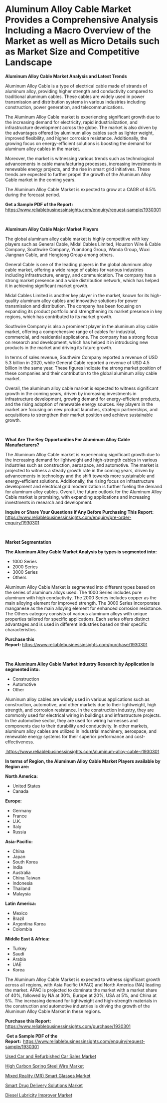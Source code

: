 <p><h1>Aluminum Alloy Cable Market Provides a Comprehensive Analysis Including a Macro Overview of the Market as well as Micro Details such as Market Size and Competitive Landscape</h1></p><p><strong>Aluminum Alloy Cable Market Analysis and Latest Trends</strong></p>
<p><p>Aluminum Alloy Cable is a type of electrical cable made of strands of aluminum alloy, providing higher strength and conductivity compared to traditional aluminum cables. These cables are widely used in power transmission and distribution systems in various industries including construction, power generation, and telecommunications.</p><p>The Aluminum Alloy Cable market is experiencing significant growth due to the increasing demand for electricity, rapid industrialization, and infrastructure development across the globe. The market is also driven by the advantages offered by aluminum alloy cables such as lighter weight, improved flexibility, and higher corrosion resistance. Additionally, the growing focus on energy-efficient solutions is boosting the demand for aluminum alloy cables in the market.</p><p>Moreover, the market is witnessing various trends such as technological advancements in cable manufacturing processes, increasing investments in renewable energy projects, and the rise in smart grid initiatives. These trends are expected to further propel the growth of the Aluminum Alloy Cable market in the coming years.</p><p>The Aluminum Alloy Cable Market is expected to grow at a CAGR of 6.5% during the forecast period.</p></p>
<p><strong>Get a Sample PDF of the Report:&nbsp;</strong> <a href="https://www.reliablebusinessinsights.com/enquiry/request-sample/1930301">https://www.reliablebusinessinsights.com/enquiry/request-sample/1930301</a></p>
<p>&nbsp;</p>
<p><strong>Aluminum Alloy Cable Major Market Players</strong></p>
<p><p>The global aluminum alloy cable market is highly competitive with key players such as General Cable, Midal Cables Limited, Houston Wire & Cable Company, Southwire Company, Yuandong Group, Wanda Group, Wuxi Jiangnan Cable, and Hengtong Group among others. </p><p>General Cable is one of the leading players in the global aluminum alloy cable market, offering a wide range of cables for various industries including infrastructure, energy, and communication. The company has a strong market presence and a wide distribution network, which has helped it in achieving significant market growth. </p><p>Midal Cables Limited is another key player in the market, known for its high-quality aluminum alloy cables and innovative solutions for power transmission and distribution. The company has been focusing on expanding its product portfolio and strengthening its market presence in key regions, which has contributed to its market growth.</p><p>Southwire Company is also a prominent player in the aluminum alloy cable market, offering a comprehensive range of cables for industrial, commercial, and residential applications. The company has a strong focus on research and development, which has helped it in introducing new products in the market and driving its future growth.</p><p>In terms of sales revenue, Southwire Company reported a revenue of USD 5.3 billion in 2020, while General Cable reported a revenue of USD 4.5 billion in the same year. These figures indicate the strong market position of these companies and their contribution to the global aluminum alloy cable market. </p><p>Overall, the aluminum alloy cable market is expected to witness significant growth in the coming years, driven by increasing investments in infrastructure development, growing demand for energy-efficient products, and the rising adoption of renewable energy sources. Key players in the market are focusing on new product launches, strategic partnerships, and acquisitions to strengthen their market position and achieve sustainable growth.</p></p>
<p>&nbsp;</p>
<p><strong>What Are The Key Opportunities For Aluminum Alloy Cable Manufacturers?</strong></p>
<p><p>The Aluminum Alloy Cable market is experiencing significant growth due to the increasing demand for lightweight and high-strength cables in various industries such as construction, aerospace, and automotive. The market is projected to witness a steady growth rate in the coming years, driven by advancements in technology and the shift towards more sustainable and energy-efficient solutions. Additionally, the rising focus on infrastructure development and electrical grid modernization is further fueling the demand for aluminum alloy cables. Overall, the future outlook for the Aluminum Alloy Cable market is promising, with expanding applications and increasing investments in research and development.</p></p>
<p><strong>Inquire or Share Your Questions If Any Before Purchasing This Report:</strong> <a href="https://www.reliablebusinessinsights.com/enquiry/pre-order-enquiry/1930301">https://www.reliablebusinessinsights.com/enquiry/pre-order-enquiry/1930301</a></p>
<p>&nbsp;</p>
<p><strong>Market Segmentation</strong></p>
<p><strong>The Aluminum Alloy Cable Market Analysis by types is segmented into:</strong></p>
<p><ul><li>1000 Series</li><li>2000 Series</li><li>3000 Series</li><li>Others</li></ul></p>
<p><p>Aluminum Alloy Cable Market is segmented into different types based on the series of aluminum alloys used. The 1000 Series includes pure aluminum with high conductivity. The 2000 Series includes copper as the main alloying element for improved strength. The 3000 Series incorporates manganese as the main alloying element for enhanced corrosion resistance. The Others category consists of various aluminum alloys with unique properties tailored for specific applications. Each series offers distinct advantages and is used in different industries based on their specific characteristics.</p></p>
<p><strong>Purchase this Report:&nbsp;</strong><a href="https://www.reliablebusinessinsights.com/purchase/1930301">https://www.reliablebusinessinsights.com/purchase/1930301</a></p>
<p>&nbsp;</p>
<p><strong>The Aluminum Alloy Cable Market Industry Research by Application is segmented into:</strong></p>
<p><ul><li>Construction</li><li>Automotive</li><li>Other</li></ul></p>
<p><p>Aluminum alloy cables are widely used in various applications such as construction, automotive, and other markets due to their lightweight, high strength, and corrosion resistance. In the construction industry, they are commonly used for electrical wiring in buildings and infrastructure projects. In the automotive sector, they are used for wiring harnesses and components due to their durability and conductivity. In other markets, aluminum alloy cables are utilized in industrial machinery, aerospace, and renewable energy systems for their superior performance and cost-effectiveness.</p></p>
<p><a href="https://www.reliablebusinessinsights.com/aluminum-alloy-cable-r1930301">&nbsp;https://www.reliablebusinessinsights.com/aluminum-alloy-cable-r1930301</a></p>
<p><strong>In terms of Region, the Aluminum Alloy Cable Market Players available by Region are:</strong></p>
<p>
    <p> <strong> North America: </strong>
        <ul>
            <li>United States</li>
            <li>Canada</li>
        </ul>
        </p> 
    <p> <strong> Europe: </strong>
        <ul>
            <li>Germany</li>
            <li>France</li>
            <li>U.K.</li>
            <li>Italy</li>
            <li>Russia</li>
        </ul>
        </p> 
    <p> <strong> Asia-Pacific: </strong>
        <ul>
            <li>China</li>
            <li>Japan</li>
            <li>South Korea</li>
            <li>India</li>
            <li>Australia</li>
            <li>China Taiwan</li>
            <li>Indonesia</li>
            <li>Thailand</li>
            <li>Malaysia</li>
        </ul>
        </p> 
    <p> <strong> Latin America: </strong>
        <ul>
            <li>Mexico</li>
            <li>Brazil</li>
            <li>Argentina Korea</li>
            <li>Colombia</li>
        </ul>
        </p> 
    <p> <strong> Middle East & Africa: </strong>
        <ul>
            <li>Turkey</li>
            <li>Saudi</li>
            <li>Arabia</li>
            <li>UAE</li>
            <li>Korea</li>
        </ul>
    </p>
    </p>
<p><p>The Aluminum Alloy Cable Market is expected to witness significant growth across all regions, with Asia Pacific (APAC) and North America (NA) leading the market. APAC is projected to dominate the market with a market share of 40%, followed by NA at 30%, Europe at 20%, USA at 5%, and China at 5%. The increasing demand for lightweight and high-strength materials in the construction and automotive industries is driving the growth of the Aluminum Alloy Cable Market in these regions.</p></p>
<p><strong>Purchase this Report: </strong><a href="https://www.reliablebusinessinsights.com/purchase/1930301">https://www.reliablebusinessinsights.com/purchase/1930301</a></p>
<p>&nbsp;<strong>Get a Sample PDF of the Report:&nbsp;&nbsp;</strong><a href="https://www.reliablebusinessinsights.com/enquiry/request-sample/1930301">https://www.reliablebusinessinsights.com/enquiry/request-sample/1930301</a></p>
<p><strong></strong></p>
<p><p><a href="https://issuu.com/reportprime-2/docs/used-car-and-refurbished-car-sales-market-size-203">Used Car and Refurbished Car Sales Market</a></p><p><a href="https://www.linkedin.com/pulse/exploring-high-carbon-spring-steel-wire-market-dynamics-global-azlfe?trackingId=wyxsF1WBvVN8lROP%2BUIWMQ%3D%3D">High Carbon Spring Steel Wire Market</a></p><p><a href="https://github.com/EveKerluke2023/Market-Research-Report-List-2/blob/main/mixed-reality-mr-smart-glasses-market.md">Mixed Reality (MR) Smart Glasses Market</a></p><p><a href="https://github.com/angeliabkratze/Market-Research-Report-List-2/blob/main/smart-drug-delivery-solutions-market.md">Smart Drug Delivery Solutions Market</a></p><p><a href="https://www.linkedin.com/pulse/emerging-trends-diesel-lubricity-improver-market-global-btu2e">Diesel Lubricity Improver Market</a></p></p>